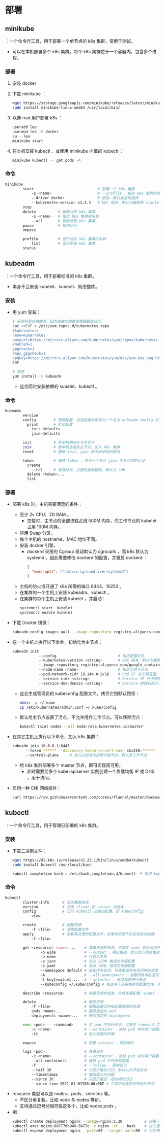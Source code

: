 # 部署

## minikube

：一个命令行工具，用于部署一个单节点的 k8s 集群，常用于测试。
- 可以在本机部署多个 k8s 集群。每个 k8s 集群位于一个容器内，包含多个进程。

### 部署

1. 安装 docker
2. 下载 minikube ：
    ```sh
    wget https://storage.googleapis.com/minikube/releases/latest/minikube-linux-amd64
    sudo install minikube-linux-amd64 /usr/local/bin/
    ```

3. 以非 root 用户部署 k8s ：
    ```sh
    useradd leo
    usermod leo -G docker
    su - leo
    minikube start
    ```

3. 在本机安装 kubectl ，或使用 minikube 内置的 kubectl ：
    ```sh
    minikube kubectl -- get pods -A
    ```

### 命令

```sh
minikube
        start                             # 部署一个 k8s 集群
            -p <name>                     # --profile ，指定 k8s 集群的名称，默认为 minikube
            --driver docker               # 驱动，默认会自动选择
            --kubernetes-version v1.2.3   # k8s 版本。默认为最新的 stable 版本
        stop
        delete          # 删除当前 k8s 集群
            -p <name>   # 指定 k8s 集群的名称
            --all       # 删除所有 k8s 集群
        pause           # 暂停运行
        unpase

        profile         # 显示当前 k8s 集群的名称
            list        # 显示所有 k8s 集群
        status
```

## kubeadm

：一个命令行工具，用于部署标准的 k8s 集群。
- 本身不会安装 kubelet、kubectl、网络插件。

### 安装

- 用 yum 安装：
  ```sh
  # 采用阿里的镜像源，因为谷歌的镜像源需要翻墙访问
  cat <<EOF > /etc/yum.repos.d/kubernetes.repo
  [kubernetes]
  name=Kubernetes
  baseurl=https://mirrors.aliyun.com/kubernetes/yum/repos/kubernetes-el7-x86_64
  enabled=1
  gpgcheck=1
  repo_gpgcheck=1
  gpgkey=https://mirrors.aliyun.com/kubernetes/yum/doc/yum-key.gpg https://mirrors.aliyun.com/kubernetes/yum/doc/rpm-package-key.gpg
  EOF

  # 安装
  yum install -y kubeadm
  ```
  - 这会同时安装依赖的 kubelet、kubectl 。

### 命令

```sh
kubeadm
        version
        config        # 管理配置。这些配置会保存为一个名为 kubeadm-config 的 ConfigMap ，位于 kube-system 命名空间
          print       # 打印配置
            init-defaults
            join-defaults

        init          # 将本机初始化为主节点
        join          # 使本机连接到主节点，加入 k8s 集群
        reset         # 撤销 init、join 命令对本机的影响

        token         # 管理 token ，用于一个节点 join 主节点时的认证
          create
            --ttl     # 有效时长，过期则自动删除。默认为 24h
          delete <token>...
          list

```

### 部署

- 部署 k8s 时，主机需要满足的条件：
  - 至少 2v CPU、2G RAM 。
    - 空载时，主节点的全部进程占用 500M 内存，而工作节点的 kubelet 占用 100M 内存。
  - 禁用 Swap 分区。
  - 每个主机的 hostname、MAC 地址不同。
  - 安装 docker 引擎。
    - dockerd 采用的 Cgroup 驱动默认为 cgroupfs ，而 k8s 默认为 systemd 。因此需要修改 dockerd 的配置，并重启 dockerd ：
      ```json
      {
        "exec-opts": ["native.cgroupdriver=systemd"]
      }
      ```
  - 主机的防火墙开通了 k8s 所需的端口 6443、10250 。
  - 在集群的一个主机上安装 kubeadm、kubectl 。
  - 在集群的每个主机上安装 kubelet ，并启动：
    ```sh
    systemctl start  kubelet
    systemctl enable kubelet
    ```

- 下载 Docker 镜像：
  ```sh
  kubeadm config images pull --image-repository registry.aliyuncs.com/google_containers
  ```

- 在一个主机上执行以下命令，初始化为主节点：
  ```sh
  kubeadm init
              --config                            # 指定配置文件
              --kubernetes-version <string>       # k8s 版本。默认为最新的 stable 版本
              --image-repository registry.aliyuncs.com/google_containers  # 镜像仓库，默认为 k8s.gcr.io ，但它需要翻墙访问
              --node-name <name>                  # 指定当前节点名
              --pod-network-cidr 10.244.0.0/16    # Pod IP 的子网范围，也会被用于设置 cluster-cidr 。默认为空，即不设置
              --service-cidr <string>             # Service IP 的子网范围，默认为 10.96.0.0/12
              --service-dns-domain <string>       # Service 的域名起点，默认为 cluster.local
  ```
  - 这会生成管理员的 kubeconfig 配置文件，拷贝它到默认路径：
    ```sh
    mkdir -p ~/.kube
    cp /etc/kubernetes/admin.conf ~/.kube/config
    ```
  - 默认给主节点设置了污点，不允许用作工作节点。可以移除污点：
    ```sh
    kubectl taint nodes --all node-role.kubernetes.io/master-
    ```

- 在其它主机上执行以下命令，加入 k8s 集群：
  ```sh
  kubeadm join 10.0.0.1:6443
        --token ****** --discovery-token-ca-cert-hash sha256:******   # 加入集群时需要使用 token 认证
        --control-plane     # 加入之后成为控制平面节点，默认是工作节点
  ```
  - 给 k8s 集群部署多个 master 节点，即可实现高可用。
    - 此时需要给多个 kube-apiserver 实例创建一个负载均衡 IP 或 DNS ，用于访问。

- 启用一种 CNI 网络插件：
  ```sh
  curl https://raw.githubusercontent.com/coreos/flannel/master/Documentation/kube-flannel.yml | kubectl apply -f -
  ```

## kubectl

：一个命令行工具，用于管理已部署的 k8s 集群。

### 安装

- 下载二进制文件：
  ```sh
  wget https://dl.k8s.io/release/v1.23.1/bin/linux/amd64/kubectl
  sudo install kubectl /usr/local/bin/

  kubectl completion bash > /etc/bash_completion.d/kubectl  # 启用 kubectl 命令补全，保存为 bash_completion 脚本
  ```

### 命令

```sh
kubectl
        cluster-info      # 显示集群信息
        version           # 显示 client 和 server 的版本
        config            # 访问 kubectl 自身的配置，即 kubeconfig
            view

        create            # 创建资源
            -f <file>     # 读取配置文件
        apply             # 更新某资源的配置文件，如果该资源不存在则自动创建
            -f <file>

        get <resource> [name]...    # 查看资源的信息。不指定 name 则显示这种资源的所有实例
                -o wide             # --output ，输出格式。默认显示列表格式的简介，wide 是显示更多列
                -o name             # 只显示名称
                -o json             # 显示 JSON 格式的详细配置
                -o yaml             # 显示 YAML 格式的详细配置
                --namespace default # 指定命名空间，只查看该命名空间中的资源
                -A                  # --all-namespaces ，查看所有命名空间
                -l key1=value1,...  # --selector ，通过标签进行筛选
                --kubeconfig ~/.kube/config # 指定用于连接集群的配置文件，其中配置了要连接的 apiserver 地址，以及使用的集群名、命名空间、账号

        describe <resource>         # 查看资源的信息，包括主要配置、event

        delete                      # 删除资源
            -f <file>               # 根据配置文件指定要删除的资源
            pods <name>...          # 删除指定的 pod
            deployments <name>...   # 删除指定的 deployment

        exec <pod> -- <command>     # 在 pod 中执行命令。注意在 command 之前加上分隔符 --
            -c <name>               # --container ，选择 pod 中的某个容器。默认选择第一个容器
            -it                     # 进入容器内终端

        expose                      # 创建 service ，映射端口

        logs <pod>                  # 查看日志
            -c <name>               # --container ，选择 pod 中的某个容器
            --all-containers        # 选择 pod 中的所有容器
            -f                      # --follow ，保持显示
            --tail 10               # 只显示最后几行。默认从头开始显示
            --timestamps            # 增加显示时间戳
            --since 1h              # 只显示最近一段时间的日志
            --since-time 2021-01-01T08:00:00Z # 只显示指定时刻开始的日志
```
- resource 类型可以是 nodes、pods、services 等。
  - 不区分单复数，比如 node 与 nodes 等价。
  - 支持通过逗号分隔符指定多个，比如 nodes,pods 。
- 例：
  ```sh
  kubectl create deployment nginx --image=nginx:1.20          # 部署一个应用
  kubectl exec nginx-6d777db949-5b77c -c nginx -it -- bash    # 进入容器内终端
  kubectl expose deployment nginx --port=80 --target-port=80  # 为应用 Nginx 创建 service ，默认为 ClusterIP 类型，并映射端口
  ```
